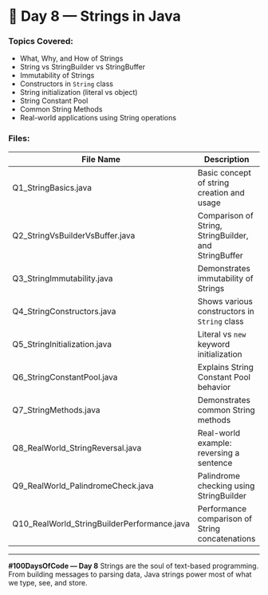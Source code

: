 # 🧩 Day 8 — Strings in Java

### Topics Covered:
- What, Why, and How of Strings  
- String vs StringBuilder vs StringBuffer  
- Immutability of Strings  
- Constructors in `String` class  
- String initialization (literal vs object)  
- String Constant Pool  
- Common String Methods  
- Real-world applications using String operations

### Files:
| File Name | Description |
|------------|-------------|
| Q1_StringBasics.java | Basic concept of string creation and usage |
| Q2_StringVsBuilderVsBuffer.java | Comparison of String, StringBuilder, and StringBuffer |
| Q3_StringImmutability.java | Demonstrates immutability of Strings |
| Q4_StringConstructors.java | Shows various constructors in `String` class |
| Q5_StringInitialization.java | Literal vs `new` keyword initialization |
| Q6_StringConstantPool.java | Explains String Constant Pool behavior |
| Q7_StringMethods.java | Demonstrates common String methods |
| Q8_RealWorld_StringReversal.java | Real-world example: reversing a sentence |
| Q9_RealWorld_PalindromeCheck.java | Palindrome checking using StringBuilder |
| Q10_RealWorld_StringBuilderPerformance.java | Performance comparison of String concatenations |

---

**#100DaysOfCode — Day 8**
Strings are the soul of text-based programming.  
From building messages to parsing data, Java strings power most of what we type, see, and store.
